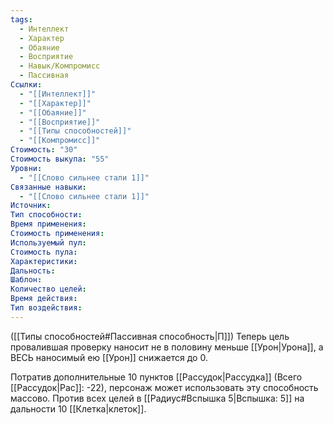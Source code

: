 ```yaml
---
tags:
  - Интеллект
  - Характер
  - Обаяние
  - Восприятие
  - Навык/Компромисс
  - Пассивная
Ссылки:
  - "[[Интеллект]]"
  - "[[Характер]]"
  - "[[Обаяние]]"
  - "[[Восприятие]]"
  - "[[Типы способностей]]"
  - "[[Компромисс]]"
Стоимость: "30"
Стоимость выкупа: "55"
Уровни:
  - "[[Слово сильнее стали 1]]"
Связанные навыки:
  - "[[Слово сильнее стали 1]]"
Источник:
Тип способности:
Время применения:
Стоимость применения:
Используемый пул:
Стоимость пула:
Характеристики:
Дальность:
Шаблон:
Количество целей:
Время действия:
Тип воздействия:
---
```

([[Типы способностей#Пассивная способность|П]]) Теперь цель провалившая проверку наносит не в половину меньше [[Урон|Урона]], а ВЕСЬ наносимый ею [[Урон]] снижается до 0.

Потратив дополнительные 10 пунктов [[Рассудок|Рассудка]] (Всего [[Рассудок|Рас]]: -22), персонаж может использовать эту способность массово. Против всех целей в [[Радиус#Вспышка 5|Вспышка: 5]] на дальности 10 [[Клетка|клеток]]. 